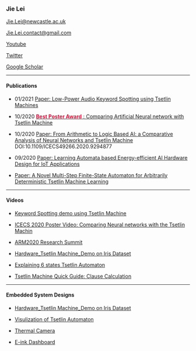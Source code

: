 
### Jie Lei

Jie.Lei@newcastle.ac.uk

Jie.Lei.contact@gmail.com

[Youtube](https://www.youtube.com/channel/UCbG3LTzpZPVncPePOpqxW9w)    

[Twitter](https://twitter.com/That_JieLei)

[Google Scholar](https://scholar.google.com/citations?user=g0nZZiMAAAAJ&hl=en&oi=ao)

---
#### Publications

- 01/2021 [Paper: Low-Power Audio Keyword Spotting using Tsetlin Machines](https://github.com/JieGH/about/blob/gh-pages/KWSTM/DEMO0.md)

- 10/2020 [<span style="color:Crimson"> **Best Poster Award** </span>:  Comparing Artificial Neural network with Tsetlin Machine](https://github.com/JieGH/about/blob/gh-pages/ICECS2020/-%20Poster%20-.pdf)

- 10/2020 [Paper: From Arithmetic to Logic Based AI: a Comparative Analysis of Neural Networks and Tsetlin Machine](https://github.com/JieGH/about/blob/gh-pages/ICECS2020/ICECS2020_ID_8231_From_Arithmetic_to_Logic_Based_AI.pdf)
DOI:10.1109/ICECS49266.2020.9294877

- 09/2020 [Paper: Learning Automata based Energy-efficient AI Hardware Design for IoT Applications](https://doi.org/10.1098/rsta.2019.0593)

- [Paper: A Novel Multi-Step Finite-State Automaton for Arbitrarily Deterministic Tsetlin Machine Learning](https://arxiv.org/abs/2007.02114)

---
#### Videos

- [Keyword Spotting demo using Tsetlin Machine](https://youtu.be/JW0tztpjX8k)

- [ICECS 2020 Poster Video: Comparing Neural networks with the Tsetlin Machin](https://youtu.be/9kjk-lMhSrM)

- [ARM2020 Research Summit](https://youtu.be/N-wkgibJAZE)

- [Hardware_Tsetlin Machine_Demo on Iris Dataset](https://youtu.be/BzaPGByX-hg)

- [Explaining 6 states Tsetlin Automaton](https://youtu.be/XzWSPo7GF94)

- [Tsetlin Machine Quick Guide: Clause Calculation](https://youtu.be/Yfrt-W40LiI)


---
#### Embedded System Designs

- [Hardware_Tsetlin Machine_Demo on Iris Dataset](https://github.com/JieGH/Hardware_TM_Demo)

- [Visulization of Tsetlin Automaton](https://github.com/JieGH/The-Ruler-of-Tsetlin-Automaton)

- [Thermal Camera](https://github.com/JieGH/Thermal-Camera)

- [E-ink Dashboard](https://github.com/JieGH/Epaper-Dashboard_7.5inch)

